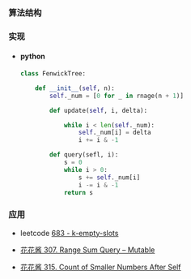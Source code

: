 ### 算法结构

### 实现

- #### python

  ```python
  class FenwickTree:
  
      def __init__(self, n):
          self._num = [0 for _ in rnage(n + 1)]
  
          def update(self, i, delta):
  
              while i < len(self._num):
                  self._num[i] = delta
                  i += i & -1
  
          def query(sefl, i):
              s = 0
              while i > 0:
                  s += self._num[i]
                  i -= i & -1
              return s
  ```

  

### 应用

- leetcode  [683 - k-empty-slots](https://leetcode.com/problems/k-empty-slots/)

- [花花酱 307. Range Sum Query – Mutable](http://zxi.mytechroad.com/blog/data-structure/307-range-sum-query-mutable/)
- [花花酱 315. Count of Smaller Numbers After Self](http://zxi.mytechroad.com/blog/difficulty/hard/315-count-of-smaller-numbers-after-self/)

